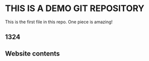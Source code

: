 
# THIS IS A DEMO GIT REPOSITORY
This is the first file in this repo.
One piece is amazing!

## 1324
## Website contents

